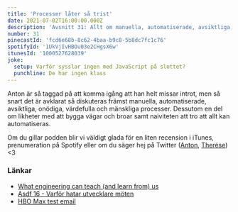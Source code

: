 ```yaml
---
title: 'Processer låter så trist'
date: 2021-07-02T16:00:00.000Z
description: 'Avsnitt 31: Allt om manuella, automatiserade, avsiktliga, onödiga, värdefulla och mänskliga processer.'
number: 31
pinecastId: 'fcd6e68b-8c62-4baa-b9c8-5b8dc7fc1c76'
spotifyId: '1UkVjIvHBOu03e2CHgsX6w'
itunesId: '1000527628039'
joke:
  setup: Varför sysslar ingen med JavaScript på slottet?
  punchline: De har ingen klass
---
```


Anton är så taggad på att komma igång att han helt missar introt, men så snart det är avklarat så diskuteras främst manuella, automatiserade, avsiktliga, onödiga, värdefulla och mänskliga processer. Dessutom en del om likheter med att bygga vägar och broar samt naiviteten att tro att allt kan automatiseras.

Om du gillar podden blir vi väldigt glada för en liten recension i iTunes, prenumeration på Spotify eller om du säger hej på Twitter ([Anton](https://twitter.com/Awnton), [Therése](https://twitter.com/tkomstadius)) <3

### Länkar

- [What engineering can teach (and learn from) us](https://www.hillelwayne.com/post/crossover-project/what-we-can-learn/)
- [Asdf 16 - Varför hatar utvecklare möten](https://asdf.pizza/16-varfor-hatar-utvecklare-moten/)
- [HBO Max test email](https://twitter.com/hbomaxhelp/status/1405712235108917249)
